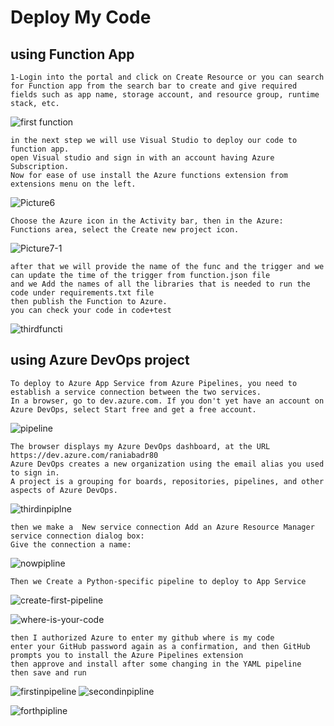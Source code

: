 # Deploy My Code
## using Function App 
```
1-Login into the portal and click on Create Resource or you can search for Function app from the search bar to create and give required fields such as app name, storage account, and resource group, runtime stack, etc.
```
![first function](https://user-images.githubusercontent.com/83798130/176980467-76a83f47-2d82-4852-b5ec-e4b700549830.jpg)
```
in the next step we will use Visual Studio to deploy our code to function app. 
open Visual studio and sign in with an account having Azure Subscription.
Now for ease of use install the Azure functions extension from extensions menu on the left.
```
![Picture6](https://user-images.githubusercontent.com/83798130/176981030-bbf44439-4b85-4dc4-952c-c39a8b5a1c0f.jpg)
```
Choose the Azure icon in the Activity bar, then in the Azure: Functions area, select the Create new project icon.
```
![Picture7-1](https://user-images.githubusercontent.com/83798130/176981096-0878447a-38c8-4ad7-b180-ba6824fab9a7.jpg)
```
after that we will provide the name of the func and the trigger and we can update the time of the trigger from function.json file
and we Add the names of all the libraries that is needed to run the code under requirements.txt file
then publish the Function to Azure.
you can check your code in code+test
```

![thirdfuncti](https://user-images.githubusercontent.com/83798130/176981430-2194dd42-60c0-4c4e-8a1f-2b7273cf1c28.jpg)


## using  Azure DevOps project
```
To deploy to Azure App Service from Azure Pipelines, you need to establish a service connection between the two services.
In a browser, go to dev.azure.com. If you don't yet have an account on Azure DevOps, select Start free and get a free account.
```
![pipeline](https://user-images.githubusercontent.com/83798130/176981551-702e0cb5-975d-47f5-ad37-ce06a70b96ca.jpg)
```
The browser displays my Azure DevOps dashboard, at the URL https://dev.azure.com/raniabadr80
Azure DevOps creates a new organization using the email alias you used to sign in.
A project is a grouping for boards, repositories, pipelines, and other aspects of Azure DevOps.
```
![thirdinpiplne](https://user-images.githubusercontent.com/83798130/176981704-5a5c26ab-302d-4809-8060-3ad6e0c874dd.jpg)
```
then we make a  New service connection Add an Azure Resource Manager service connection dialog box:
Give the connection a name:
```
![nowpipline](https://user-images.githubusercontent.com/83798130/176981833-b6fb9e79-b663-4745-9a15-85be9cbf8a15.jpg)
```
Then we Create a Python-specific pipeline to deploy to App Service
```
![create-first-pipeline](https://user-images.githubusercontent.com/83798130/176981893-f3df7784-2796-40e5-a2b7-c27365845846.png)

![where-is-your-code](https://user-images.githubusercontent.com/83798130/176981903-4289e478-696e-46bc-8036-fa0ef84998c2.png)
```
then I authorized Azure to enter my github where is my code 
enter your GitHub password again as a confirmation, and then GitHub prompts you to install the Azure Pipelines extension
then approve and install after some changing in the YAML pipeline
then save and run
```
![firstinpipeline](https://user-images.githubusercontent.com/83798130/176982100-6c066f96-289d-4f12-b3bd-f0734d761423.jpg)
![secondinpipline](https://user-images.githubusercontent.com/83798130/176982110-4bd3e615-00c5-45c9-a100-1498b9ea23d4.jpg)

![forthpipline](https://user-images.githubusercontent.com/83798130/176982050-bc43f9d0-47d7-4566-8799-841c62590139.jpg)




